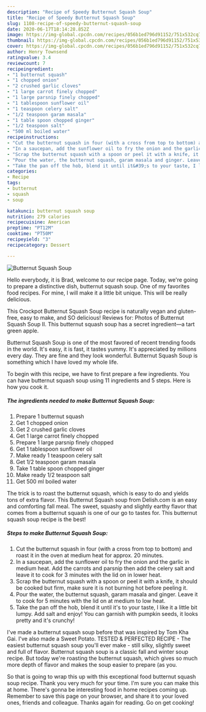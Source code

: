 ```yaml
---
description: "Recipe of Speedy Butternut Squash Soup"
title: "Recipe of Speedy Butternut Squash Soup"
slug: 1108-recipe-of-speedy-butternut-squash-soup
date: 2020-06-17T18:14:28.852Z
image: https://img-global.cpcdn.com/recipes/056b1ed796d91152/751x532cq70/butternut-squash-soup-recipe-main-photo.jpg
thumbnail: https://img-global.cpcdn.com/recipes/056b1ed796d91152/751x532cq70/butternut-squash-soup-recipe-main-photo.jpg
cover: https://img-global.cpcdn.com/recipes/056b1ed796d91152/751x532cq70/butternut-squash-soup-recipe-main-photo.jpg
author: Henry Townsend
ratingvalue: 3.4
reviewcount: 7
recipeingredient:
- "1 butternut squash"
- "1 chopped onion"
- "2 crushed garlic cloves"
- "1 large carrot finely chopped"
- "1 large parsnip finely chopped"
- "1 tablespoon sunflower oil"
- "1 teaspoon celery salt"
- "1/2 teaspoon garam masala"
- "1 table spoon chopped ginger"
- "1/2 teaspoon salt"
- "500 ml boiled water"
recipeinstructions:
- "Cut the butternut squash in four (with a cross from top to bottom) and roast it in the oven at medium heat for approx. 20 minutes."
- "In a saucepan, add the sunflower oil to fry the onion and the garlic in medium heat. Add the carrots and parsnip then add the celery salt and leave it to cook for 3 minutes with the lid on in lower heat."
- "Scrap the butternut squash with a spoon or peel it with a knife, it should be cooked but firm, make sure it is not burning hot before peeling it."
- "Pour the water, the butternut squash, garam masala and ginger. Leave it to cook for 5 minutes with the lid on at medium to low heat."
- "Take the pan off the hob, blend it until it&#39;s to your taste, I like it a little bit lumpy. Add salt and enjoy! You can garnish with pumpkin seeds, it looks pretty and it&#39;s crunchy!"
categories:
- Recipe
tags:
- butternut
- squash
- soup

katakunci: butternut squash soup 
nutrition: 279 calories
recipecuisine: American
preptime: "PT12M"
cooktime: "PT50M"
recipeyield: "3"
recipecategory: Dessert

---
```



![Butternut Squash Soup](https://img-global.cpcdn.com/recipes/056b1ed796d91152/751x532cq70/butternut-squash-soup-recipe-main-photo.jpg)

Hello everybody, it is Brad, welcome to our recipe page. Today, we're going to prepare a distinctive dish, butternut squash soup. One of my favorites food recipes. For mine, I will make it a little bit unique. This will be really delicious.

This Crockpot Butternut Squash Soup recipe is naturally vegan and gluten-free, easy to make, and SO delicious! Reviews for: Photos of Butternut Squash Soup II. This butternut squash soup has a secret ingredient—a tart green apple.

Butternut Squash Soup is one of the most favored of recent trending foods in the world. It's easy, it is fast, it tastes yummy. It's appreciated by millions every day. They are fine and they look wonderful. Butternut Squash Soup is something which I have loved my whole life.


To begin with this recipe, we have to first prepare a few ingredients. You can have butternut squash soup using 11 ingredients and 5 steps. Here is how you cook it.

<!--inarticleads1-->

##### The ingredients needed to make Butternut Squash Soup:

1. Prepare 1 butternut squash
1. Get 1 chopped onion
1. Get 2 crushed garlic cloves
1. Get 1 large carrot finely chopped
1. Prepare 1 large parsnip finely chopped
1. Get 1 tablespoon sunflower oil
1. Make ready 1 teaspoon celery salt
1. Get 1/2 teaspoon garam masala
1. Take 1 table spoon chopped ginger
1. Make ready 1/2 teaspoon salt
1. Get 500 ml boiled water


The trick is to roast the butternut squash, which is easy to do and yields tons of extra flavor. This Butternut Squash soup from Delish.com is an easy and comforting fall meal. The sweet, squashy and slightly earthy flavor that comes from a butternut squash is one of our go to tastes for. This butternut squash soup recipe is the best! 

<!--inarticleads2-->

##### Steps to make Butternut Squash Soup:

1. Cut the butternut squash in four (with a cross from top to bottom) and roast it in the oven at medium heat for approx. 20 minutes.
1. In a saucepan, add the sunflower oil to fry the onion and the garlic in medium heat. Add the carrots and parsnip then add the celery salt and leave it to cook for 3 minutes with the lid on in lower heat.
1. Scrap the butternut squash with a spoon or peel it with a knife, it should be cooked but firm, make sure it is not burning hot before peeling it.
1. Pour the water, the butternut squash, garam masala and ginger. Leave it to cook for 5 minutes with the lid on at medium to low heat.
1. Take the pan off the hob, blend it until it&#39;s to your taste, I like it a little bit lumpy. Add salt and enjoy! You can garnish with pumpkin seeds, it looks pretty and it&#39;s crunchy!


I&#39;ve made a butternut squash soup before that was inspired by Tom Kha Gai. I&#39;ve also made a Sweet Potato. TESTED &amp; PERFECTED RECIPE - The easiest butternut squash soup you&#39;ll ever make - still silky, slightly sweet and full of flavor. Butternut squash soup is a classic fall and winter soup recipe. But today we&#39;re roasting the butternut squash, which gives so much more depth of flavor and makes the soup easier to prepare (as you. 

So that is going to wrap this up with this exceptional food butternut squash soup recipe. Thank you very much for your time. I'm sure you can make this at home. There's gonna be interesting food in home recipes coming up. Remember to save this page on your browser, and share it to your loved ones, friends and colleague. Thanks again for reading. Go on get cooking!
